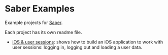 # Saber Examples

Example projects for [Saber](https://github.com/apleshkov/saber).

Each project has its own readme file.

- [iOS & user sessions](SaberIOSSessionExample): shows how to build an iOS application to work with user sessions: logging in, logging out and loading a user data.
